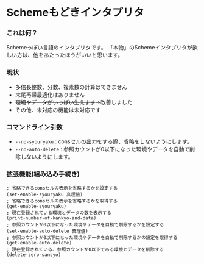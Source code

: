 Schemeもどきインタプリタ
========================

### これは何？
Schemeっぽい言語のインタプリタです。
「本物」のSchemeインタプリタが欲しい方は、他をあたったほうがいいと思います。

### 現状
* 多倍長整数、分数、複素数の計算はできません
* 末尾再帰最適化はありません
* <del>環境やデータがいっぱい生えます</del>→改善しました
* その他、未対応の機能は未対応です

### コマンドライン引数
* ````--no-syouryaku```` : consセルの出力をする際、省略をしないようにします。
* ````--no-auto-delete```` : 参照カウントが0以下になった環境やデータを自動で削除しないようにします。

### 拡張機能(組み込み手続き)

	; 省略できるconsセルの表示を省略するかを設定する
	(set-enable-syouryaku 真理値)
	; 省略できるconsセルの表示を省略するかを取得する
	(get-enable-syouryaku)
	; 現在登録されている環境とデータの数を表示する
	(print-number-of-kankyo-and-data)
	; 参照カウントが0以下になった環境やデータを自動で削除するかを設定する
	(set-enable-auto-delete 真理値)
	; 参照カウントが0以下になった環境やデータを自動で削除するかの設定を取得する
	(get-enable-auto-delete)
	; 現在登録されている、参照カウントが0以下である環境とデータを削除する
	(delete-zero-sansyo)
